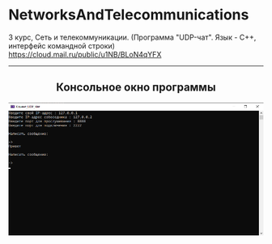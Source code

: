 # NetworksAndTelecommunications
3 курс, Сеть и телекоммуникации. (Программа "UDP-чат". Язык - С++, интерфейс командной строки)
https://cloud.mail.ru/public/u1NB/BLoN4qYFX
<hr/>
<h2 align="center">Консольное окно программы</h2>
<p align="center">
  <a href="https://raw.githubusercontent.com/kontr24/OrderManagement/a11c03f4f186138f4242f81a20ab74e87b03513c/ScreenshotsApplication/MainForm.png"><img src="https://github.com/kontr24/NetworksAndTelecommunications/blob/03192bdeae34c4dcbb5e0d3b3970e19e15eadfe0/ScreenshotsApplication/ConsoleWindow.png"></img></a>
</p>

